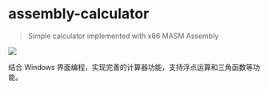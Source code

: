 # assembly-calculator

> Simple calculator implemented with x86 MASM Assembly

![](https://i.loli.net/2019/06/28/5d15d431f2e9116410.png)

结合 Windows 界面编程，实现完善的计算器功能，支持浮点运算和三角函数等功能。
